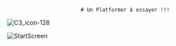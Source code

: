                             # Un Platformer à essayer !!! 

![C3_icon-128](https://github.com/user-attachments/assets/3b8bcbcd-c8b1-4c65-ac8f-e7ea0705b923) 

![StartScreen](https://github.com/user-attachments/assets/81bb46cc-5a6b-4c47-85cf-12670949fa4c)
